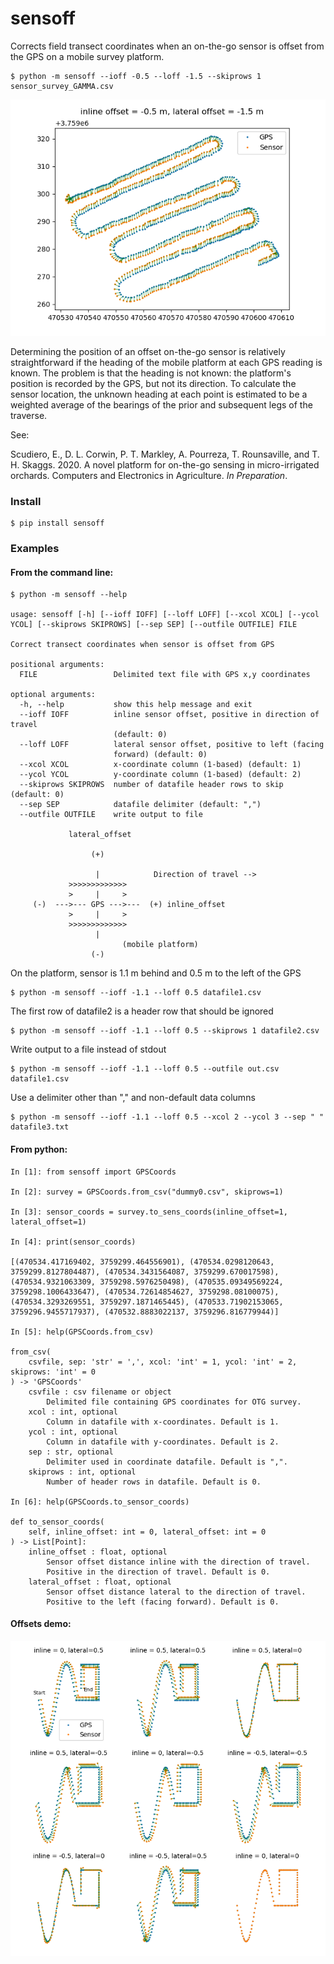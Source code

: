 # sensoff

Corrects field transect coordinates when an on-the-go sensor is offset from the
GPS on a mobile survey platform.

```
$ python -m sensoff --ioff -0.5 --loff -1.5 --skiprows 1 sensor_survey_GAMMA.csv
```

![transect plot](./example/gamma_survey.png)

Determining the position of an offset on-the-go sensor is relatively
straightforward if the heading of the mobile platform at each GPS reading is
known. The problem is that the heading is not known: the platform's position is
recorded by the GPS, but not its direction. To calculate the sensor location,
the unknown heading at each point is estimated to be a weighted average of the
bearings of the prior and subsequent legs of the traverse. 

See:

Scudiero, E., D. L. Corwin, P. T. Markley, A. Pourreza, T. Rounsaville, and T.
H. Skaggs. 2020. A novel platform for on-the-go sensing in micro-irrigated
orchards. Computers and Electronics in Agriculture. *In Preparation*.

### Install

```
$ pip install sensoff
```

### Examples

#### From the command line: 

```
$ python -m sensoff --help

usage: sensoff [-h] [--ioff IOFF] [--loff LOFF] [--xcol XCOL] [--ycol YCOL] [--skiprows SKIPROWS] [--sep SEP] [--outfile OUTFILE] FILE

Correct transect coordinates when sensor is offset from GPS

positional arguments:
  FILE                 Delimited text file with GPS x,y coordinates

optional arguments:
  -h, --help           show this help message and exit
  --ioff IOFF          inline sensor offset, positive in direction of travel
                       (default: 0)
  --loff LOFF          lateral sensor offset, positive to left (facing
                       forward) (default: 0)
  --xcol XCOL          x-coordinate column (1-based) (default: 1)
  --ycol YCOL          y-coordinate column (1-based) (default: 2)
  --skiprows SKIPROWS  number of datafile header rows to skip (default: 0)
  --sep SEP            datafile delimiter (default: ",")
  --outfile OUTFILE    write output to file

             lateral_offset

                  (+)

                   |            Direction of travel -->
             >>>>>>>>>>>>>
             >     |     >
     (-)  --->--- GPS --->---  (+) inline_offset
             >     |     >
             >>>>>>>>>>>>>
                   |
                         (mobile platform) 
                  (-)

```

On the platform, sensor is 1.1 m behind and 0.5 m to the left of the GPS

```
$ python -m sensoff --ioff -1.1 --loff 0.5 datafile1.csv
```

The first row of datafile2 is a header row that should be ignored

```
$ python -m sensoff --ioff -1.1 --loff 0.5 --skiprows 1 datafile2.csv
```

Write output to a file instead of stdout

```
$ python -m sensoff --ioff -1.1 --loff 0.5 --outfile out.csv datafile1.csv
```

Use a delimiter other than "," and non-default data columns

```
$ python -m sensoff --ioff -1.1 --loff 0.5 --xcol 2 --ycol 3 --sep " " datafile3.txt
```

#### From python:

```
In [1]: from sensoff import GPSCoords

In [2]: survey = GPSCoords.from_csv("dummy0.csv", skiprows=1)

In [3]: sensor_coords = survey.to_sens_coords(inline_offset=1, lateral_offset=1)

In [4]: print(sensor_coords)

[(470534.417169402, 3759299.464556901), (470534.0298120643, 3759299.8127804487), (470534.3431564087, 3759299.670017598), (470534.9321063309, 3759298.5976250498), (470535.09349569224, 3759298.1006433647), (470534.72614854627, 3759298.08100075), (470534.3293269551, 3759297.1871465445), (470533.71902153065, 3759296.9455717937), (470532.8883022137, 3759296.816779944)]

In [5]: help(GPSCoords.from_csv)

from_csv(
    csvfile, sep: 'str' = ',', xcol: 'int' = 1, ycol: 'int' = 2, skiprows: 'int' = 0
) -> 'GPSCoords'
    csvfile : csv filename or object
        Delimited file containing GPS coordinates for OTG survey.
    xcol : int, optional
        Column in datafile with x-coordinates. Default is 1.
    ycol : int, optional
        Column in datafile with y-coordinates. Default is 2.
    sep : str, optional
        Delimiter used in coordinate datafile. Default is ",".
    skiprows : int, optional
        Number of header rows in datafile. Default is 0.

In [6]: help(GPSCoords.to_sensor_coords)

def to_sensor_coords(
    self, inline_offset: int = 0, lateral_offset: int = 0
) -> List[Point]:
    inline_offset : float, optional
        Sensor offset distance inline with the direction of travel.
        Positive in the direction of travel. Default is 0.
    lateral_offset : float, optional
        Sensor offset distance lateral to the direction of travel.
        Positive to the left (facing forward). Default is 0.

```

#### Offsets demo:

![transect plot](./example/offsets_demo.png)
